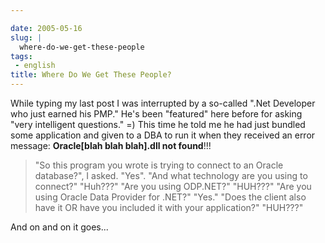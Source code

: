 ```yaml
---

date: 2005-05-16
slug: |
  where-do-we-get-these-people
tags:
 - english
title: Where Do We Get These People?
---
```


While typing my last post I was interrupted by a so-called ".Net
Developer who just earned his PMP." He's been "featured" here before for
asking "very intelligent questions." =) This time he told me he had just
bundled some application and given to a DBA to run it when they received
an error message: **Oracle\[blah blah blah\].dll not found**!!!

> \"So this program you wrote is trying to connect to an Oracle
> database?\", I asked. "Yes". "And what technology are you using to
> connect?" "Huh???" "Are you using ODP.NET?" "HUH???" "Are you using
> Oracle Data Provider for .NET?" "Yes." "Does the client also have it
> OR have you included it with your application?" "HUH???"

And on and on it goes...
